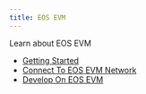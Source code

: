 ```yaml
---
title: EOS EVM
---
```


Learn about EOS EVM

- [Getting Started](./10_getting-started.md)
- [Connect To EOS EVM Network](./20_eos-evm-network/20_connect-metamask.md)
- [Develop On EOS EVM](./30_developer-guide/index.md)